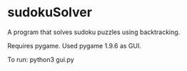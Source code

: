 # sudokuSolver
A program that solves sudoku puzzles using backtracking.

Requires pygame.
Used pygame 1.9.6 as GUI.

To run: python3 gui.py
